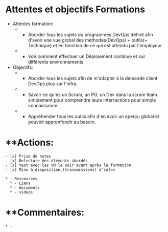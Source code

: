 # **Attentes et objectifs Formations**
- Attentes formation:
    * - Aborder tous les sujets du programmes DevOps définit afin d'avoir une vue global des méthodes(DevOps) + outils(+ Technique) et en fonction de ce qui est attendu par l'employeur.
    * - Voir comment effectuer un Déploiement continue et sur différents environnements
- Objectifs:
    * - Aborder tous les sujets afin de m'adapter à la demande client DevOps plus sur l'infra.
    * - Savoir ce qu'es un Scrum, un PO, un Dev dans la scrum team simplement pour comprendre leurs interractions pour simple connaissance.
    * - Appréhender tous les outils afin d'en avoir un aperçu global et pouvoir appronfondir au besoin.

# **Actions:
    - [x] Prise de notes
    - [x] Relecture des éléments abordés
    - [x] test avec les VM le soir avant après la formation
    - [x] Mise à disposition,(transmissions) d'infos

    * - Ressources
      * - Liens
      * - documents
      * - videos

# **Commentaires:
    * - 